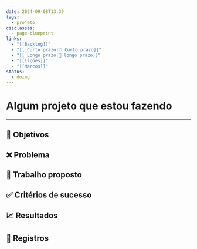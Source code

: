 ```yaml
---
date: 2024-09-08T13:39
tags:
  - projeto
cssclasses:
  - page-blueprint
links:
  - "[[Backlog]]"
  - "[[_Curto prazo|⏱ Curto prazo]]"
  - "[[_Longo prazo|📆 longo prazo]]"
  - "[[Lições]]"
  - "[[Marcos]]"
status:
  - doing
---
```

# Algum projeto que estou fazendo

---

## 🎯 Objetivos



## ❌ Problema



## 👷 Trabalho proposto



## ✅ Critérios de sucesso



## 📈 Resultados



## 📓 Registros